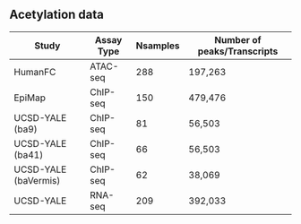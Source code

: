 ## Acetylation data

| Study | Assay Type | Nsamples | Number of peaks/Transcripts |
| --- | --- | --- | --- |
| HumanFC | ATAC-seq | 288 | 197,263 |
| EpiMap | ChIP-seq | 150 | 479,476 |
| UCSD-YALE (ba9) | ChIP-seq | 81 | 56,503 |
| UCSD-YALE (ba41) | ChIP-seq | 66 | 56,503 |
| UCSD-YALE (baVermis) | ChIP-seq | 62 | 38,069 |
| UCSD-YALE | RNA-seq | 209 | 392,033 |
